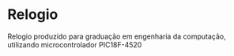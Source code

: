 # Relogio
Relogio produzido para graduação em engenharia da computação, utilizando microcontrolador PIC18F-4520
